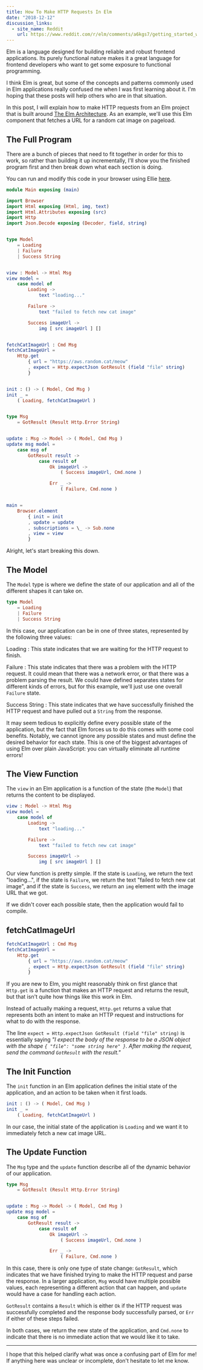 ```yaml
---
title: How To Make HTTP Requests In Elm
date: "2018-12-12"
discussion_links:
  - site_name: Reddit
    url: https://www.reddit.com/r/elm/comments/a6kgs7/getting_started_with_http_requests_in_elm/
---
```


Elm is a language designed for building reliable and robust frontend
applications.
Its purely functional nature makes it a great language for frontend developers
who want to get some exposure to functional programming.

I think Elm is great, but some of the concepts and patterns commonly used in
Elm applications really confused me when I was first learning about it.
I'm hoping that these posts will help others who are in that situation.

In this post, I will explain how to make HTTP requests from an Elm project
that is built around
[The Elm Architecture](https://guide.elm-lang.org/architecture/).
As an example, we'll use this Elm component that fetches a URL for a random
cat image on pageload.

## The Full Program

There are a bunch of pieces that need to fit together in order for this to work,
so rather than building it up incrementally, I'll show you the finished
program first and then break down what each section is doing.

You can run and modify this code in your browser using Ellie
[here](https://ellie-app.com/49YGwNBMQvca1).

```elm
module Main exposing (main)

import Browser
import Html exposing (Html, img, text)
import Html.Attributes exposing (src)
import Http
import Json.Decode exposing (Decoder, field, string)


type Model
    = Loading
    | Failure
    | Success String


view : Model -> Html Msg
view model =
    case model of
        Loading ->
            text "loading..."

        Failure ->
            text "failed to fetch new cat image"

        Success imageUrl ->
            img [ src imageUrl ] []


fetchCatImageUrl : Cmd Msg
fetchCatImageUrl =
    Http.get
        { url = "https://aws.random.cat/meow"
        , expect = Http.expectJson GotResult (field "file" string)
        }


init : () -> ( Model, Cmd Msg )
init _ =
    ( Loading, fetchCatImageUrl )


type Msg
    = GotResult (Result Http.Error String)


update : Msg -> Model -> ( Model, Cmd Msg )
update msg model =
    case msg of
        GotResult result ->
            case result of
                Ok imageUrl ->
                    ( Success imageUrl, Cmd.none )

                Err _ ->
                    ( Failure, Cmd.none )


main =
    Browser.element
        { init = init
        , update = update
        , subscriptions = \_ -> Sub.none
        , view = view
        }
```

Alright, let's start breaking this down.

## The Model

The `Model` type is where we define the state of our application and all of the
different shapes it can take on.

```elm
type Model
    = Loading
    | Failure
    | Success String
```

In this case, our application can be in one of three states,
represented by the following three values:

Loading
: This state indicates that we are waiting for the HTTP request to finish.

Failure
: This state indicates that there was a problem with the HTTP request.
It could mean that there was a network error, or that there was a problem
parsing the result.
We could have defined separates states for different kinds of errors, but for
this example, we'll just use one overall `Failure` state.

Success String
: This state indicates that we have successfully finished the HTTP request
and have pulled out a `String` from the response.

It may seem tedious to explicitly define every possible state of the
application, but the fact that Elm forces us to do this comes with some cool
benefits.
Notably, we cannot ignore any possible states and must define the desired
behavior for each state.
This is one of the biggest advantages of using Elm over plain JavaScript:
you can virtually eliminate all runtime errors!

## The View Function

The `view` in an Elm application is a function of the state (the `Model`)
that returns the content to be displayed.

```elm
view : Model -> Html Msg
view model =
    case model of
        Loading ->
            text "loading..."

        Failure ->
            text "failed to fetch new cat image"

        Success imageUrl ->
            img [ src imageUrl ] []
```

Our view function is pretty simple.
If the state is `Loading`, we return the text "loading...",
if the state is `Failure`, we return the text "failed to fetch new cat image",
and if the state is `Success`, we return an `img` element with the image URL
that we got.

If we didn't cover each possible state, then the application would fail to
compile.

## fetchCatImageUrl

```elm
fetchCatImageUrl : Cmd Msg
fetchCatImageUrl =
    Http.get
        { url = "https://aws.random.cat/meow"
        , expect = Http.expectJson GotResult (field "file" string)
        }
```

If you are new to Elm, you might reasonably think on first glance that
`Http.get` is a function that makes an HTTP request and returns the result,
but that isn't quite how things like this work in Elm.

Instead of actually making a request, `Http.get` returns a value that represents
both an intent to make an HTTP request and instructions for what to do with the
response.

The line `expect = Http.expectJson GotResult (field "file" string)` is
essentially saying _"I expect the body of the response to be a JSON object with
the shape `{ "file": "some string here" }`.
After making the request, send the command `GotResult` with the result."_

## The Init Function

The `init` function in an Elm application defines the initial state of the
application, and an action to be taken when it first loads. 

```elm
init : () -> ( Model, Cmd Msg )
init _ =
    ( Loading, fetchCatImageUrl )
```

In our case, the initial state of the application is `Loading` and we want
it to immediately fetch a new cat image URL.

## The Update Function

The `Msg` type and the `update` function describe all of the dynamic behavior
of our application.

```elm
type Msg
    = GotResult (Result Http.Error String)


update : Msg -> Model -> ( Model, Cmd Msg )
update msg model =
    case msg of
        GotResult result ->
            case result of
                Ok imageUrl ->
                    ( Success imageUrl, Cmd.none )

                Err _ ->
                    ( Failure, Cmd.none )
```

In this case, there is only one type of state change: `GotResult`,
which indicates that we have finished trying to make the HTTP request and
parse the response.
In a larger application, `Msg` would have multiple possible values,
each representing a different action that can happen,
and `update` would have a case for handling each action.

`GotResult` contains a `Result` which is either `Ok` if the HTTP request was
successfully completed and the response body successfully parsed,
or `Err` if either of these steps failed.

In both cases, we return the new state of the application, and `Cmd.none`
to indicate that there is no immediate action that we would like it to take.

<hr />

I hope that this helped clarify what was once a confusing part of Elm for me!
If anything here was unclear or incomplete, don't hesitate to let me know.

